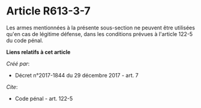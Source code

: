 # Article R613-3-7

Les armes mentionnées à la présente sous-section ne peuvent être utilisées qu'en cas de légitime défense, dans les conditions
prévues à l'article 122-5 du code pénal.

**Liens relatifs à cet article**

_Créé par_:

  - Décret n°2017-1844 du 29 décembre 2017 - art. 7

_Cite_:

  - Code pénal - art. 122-5
